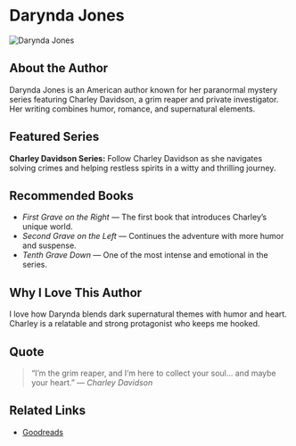 # Darynda Jones
![Darynda Jones](https://d15q5g7ipjper4.cloudfront.net/blog/wp-content/uploads/2020/02/Darynda-Jones-e1580839544679.jpg)

## About the Author
Darynda Jones is an American author known for her paranormal mystery series featuring Charley Davidson, a grim reaper and private investigator. Her writing combines humor, romance, and supernatural elements.

## Featured Series
**Charley Davidson Series:** Follow Charley Davidson as she navigates solving crimes and helping restless spirits in a witty and thrilling journey.

## Recommended Books
- *First Grave on the Right* — The first book that introduces Charley’s unique world.  
- *Second Grave on the Left* — Continues the adventure with more humor and suspense.  
- *Tenth Grave Down* — One of the most intense and emotional in the series.

## Why I Love This Author
I love how Darynda blends dark supernatural themes with humor and heart. Charley is a relatable and strong protagonist who keeps me hooked.

## Quote
> “I’m the grim reaper, and I’m here to collect your soul… and maybe your heart.” — *Charley Davidson*

## Related Links
- [Goodreads](https://www.goodreads.com/author/show/2501569.Darynda_Jones)
